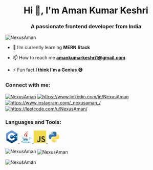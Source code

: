 <h1 align="center">Hi 👋, I'm Aman Kumar Keshri</h1>
<h3 align="center">A passionate frontend developer from India</h3>
<p align="left"> <img src="https://komarev.com/ghpvc/?username=NexusAman&label=Profile%20views&color=0e75b6&style=flat" alt="NexusAman" /> </p>

- 🌱 I’m currently learning **MERN Stack**

- 📫 How to reach me **amankumarkeshri1@gmail.com**

- ⚡ Fun fact **I think I'm a Genius 😅**

<h3 align="left">Connect with me:</h3>
<p align="left ">
<a href="https://x.com/_NexusAman_" target="blank"><img align="center" src="https://raw.githubusercontent.com/rahuldkjain/github-profile-readme-generator/master/src/images/icons/Social/twitter.svg" alt="NexusAman" height="30" width="40" /></a>
<a href="https://www.linkedin.com/in/NexusAman" target="blank"><img align="center" src="https://raw.githubusercontent.com/rahuldkjain/github-profile-readme-generator/master/src/images/icons/Social/linked-in-alt.svg" alt="https://www.linkedin.com/in/NexusAman" height="30" width="40" /></a>
<a href="https://instagram.com/_nexusaman_/" target="blank"><img align="center" src="https://raw.githubusercontent.com/rahuldkjain/github-profile-readme-generator/master/src/images/icons/Social/instagram.svg" alt="https://www.instagram.com/_nexusaman_/" height="30" width="40" /></a>
<a href="https://www.leetcode.com/u/NexusAman/" target="blank"><img align="center" src="https://raw.githubusercontent.com/rahuldkjain/github-profile-readme-generator/master/src/images/icons/Social/leet-code.svg" alt="https://leetcode.com/u/NexusAman/" height="30" width="40" /></a>
</p>

<h3 align="left">Languages and Tools:</h3>
<p align="left"> <a href="https://www.w3schools.com/cpp/" target="_blank" rel="noreferrer"> <img src="https://raw.githubusercontent.com/devicons/devicon/master/icons/cplusplus/cplusplus-original.svg" alt="cplusplus" width="40" height="40"/> </a> <a href="https://www.java.com" target="_blank" rel="noreferrer"> <img src="https://raw.githubusercontent.com/devicons/devicon/master/icons/java/java-original.svg" alt="java" width="40" height="40"/> </a> <a href="https://developer.mozilla.org/en-US/docs/Web/JavaScript" target="_blank" rel="noreferrer"> <img src="https://raw.githubusercontent.com/devicons/devicon/master/icons/javascript/javascript-original.svg" alt="javascript" width="40" height="40"/> </a> <a href="https://www.python.org" target="_blank" rel="noreferrer"> <img src="https://raw.githubusercontent.com/devicons/devicon/master/icons/python/python-original.svg" alt="python" width="40" height="40"/> </a> </p>

<p><img align="left" src="https://github-readme-stats.vercel.app/api/top-langs?username=NexusAman&show_icons=true&locale=en&layout=compact" alt="NexusAman" /></p>

<p>&nbsp;<img align="center" src="https://github-readme-stats.vercel.app/api?username=NexusAman&show_icons=true&locale=en" alt="NexusAman" /></p>

<p><img align="center" src="https://github-readme-streak-stats.herokuapp.com/?user=NexusAman&" alt="NexusAman" /></p>
